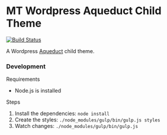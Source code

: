 # MT Wordpress Aqueduct Child Theme

[![Build Status](https://travis-ci.org/MirosTruckstop/aqueduct-mt.svg?branch=master)](https://travis-ci.org/MirosTruckstop/aqueduct-mt)

A Wordpress [Aqueduct](https://wordpress.org/themes/aqueduct/) child theme.

### Development

Requirements
* Node.js is installed

Steps
1. Install the dependencies: `node install`
2. Create the styles: `./node_modules/gulp/bin/gulp.js styles`
3. Watch changes: `./node_modules/gulp/bin/gulp.js`
